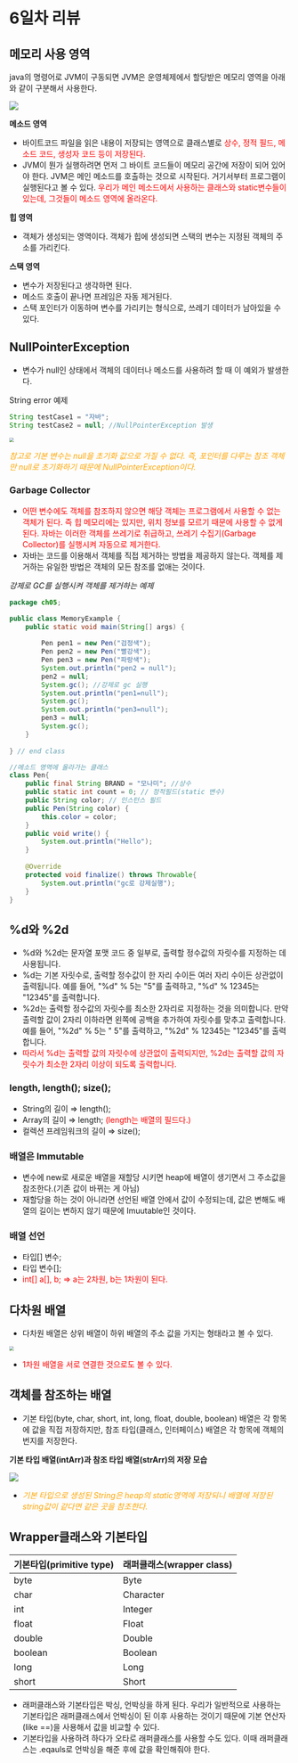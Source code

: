 # 6일차 리뷰

## 메모리 사용 영역

java의 명령어로 JVM이 구동되면 JVM은 운영체제에서 할당받은 메모리 영역을 아래와 같이 구분해서 사용한다.

![](https://raw.githubusercontent.com/nahyeonung/KCC_Java/main/KCC%EC%A0%95%EB%B3%B4%ED%86%B5%EC%8B%A0%202%EA%B8%B0%20%EC%88%98%EC%97%85%20%EB%A6%AC%EB%B7%B0/img/memoryArea.png)

**메소드 영역**

- 바이트코드 파일을 읽은 내용이 저장되는 영역으로 클래스별로 <span style="color:red">상수, 정적 필드, 메소드 코드, 생성자 코드 등이 저장된다.</span>
- JVM이 뭔가 실행하려면 먼저 그 바이트 코드들이 메모리 공간에 저장이 되어 있어야 한다. JVM은 메인 메소드를 호출하는 것으로 시작된다. 거기서부터 프로그램이 실행된다고 볼 수 있다. <span style="color:red">우리가 메인 메소드에서 사용하는 클래스와 static변수들이 있는데, 그것들이 메소드 영역에 올라온다.</span>

**힙 영역**

- 객체가 생성되는 영역이다. 객체가 힙에 생성되면 스택의 변수는 지정된 객체의 주소를 가리킨다.

**스택 영역**

- 변수가 저장된다고 생각하면 된다.
- 메소드 호출이 끝나면 프레임은 자동 제거된다.
- 스택 포인터가 이동하며 변수를 가리키는 형식으로, 쓰레기 데이터가 남아있을 수 있다.

## NullPointerException

- 변수가 null인 상태에서 객체의 데이터나 메소드를 사용하려 할 때 이 예외가 발생한다.

String error 예제

```java
String testCase1 = "자바";
String testCase2 = null; //NullPointerException 발생
```

<img src="https://raw.githubusercontent.com/nahyeonung/KCC_Java/main/KCC%EC%A0%95%EB%B3%B4%ED%86%B5%EC%8B%A0%202%EA%B8%B0%20%EC%88%98%EC%97%85%20%EB%A6%AC%EB%B7%B0/img/nullpointerexception.png" style="zoom:50%;" />

*<span style="color:orange">참고로 기본 변수는 null을 초기화 값으로 가질 수 없다. 즉, 포인터를 다루는 참조 객체만 null로 초기화하기 때문에 NullPointerException이다.</span>*

### 

### Garbage Collector

- <span style="color:red">어떤 변수에도 객체를 참조하지 않으면 해당 객체는 프로그램에서 사용할 수 없는 객체가 된다. 즉 힙 메모리에는 있지만, 위치 정보를 모르기 때문에 사용할 수 없게 된다. 자바는 이러한 객체를 쓰레기로 취급하고, 쓰레기 수집기(Garbage Collector)를 실행시켜 자동으로 제거한다.</span>
- 자바는 코드를 이용해서 객체를 직접 제거하는 방법을 제공하지 않는다. 객체를 제거하는 유일한 방법은 객체의 모든 참조를 없애는 것이다.

*강제로 GC를 실행시켜 객체를 제거하는 예제*

```java
package ch05;

public class MemoryExample {
	public static void main(String[] args) {
		
		Pen pen1 = new Pen("검정색");
		Pen pen2 = new Pen("빨강색");
		Pen pen3 = new Pen("파랑색");
		System.out.println("pen2 = null");
		pen2 = null;
		System.gc(); //강제로 gc 실행
		System.out.println("pen1=null");
		System.gc();
		System.out.println("pen3=null");
		pen3 = null;
		System.gc();
	}
	
} // end class

//메소드 영역에 올라가는 클래스
class Pen{
	public final String BRAND = "모나미"; //상수
	public static int count = 0; // 정적필드(static 변수)
	public String color; // 인스턴스 필드
	public Pen(String color) {
		this.color = color;
	}
	public void write() {
		System.out.println("Hello");
	}
	
	@Override
	protected void finalize() throws Throwable{
		System.out.println("gc로 강제실행");
	}
}
```

## **%d와 %2d**

- %d와 %2d는 문자열 포맷 코드 중 일부로, 출력할 정수값의 자릿수를 지정하는 데 사용됩니다.
- %d는 기본 자릿수로, 출력할 정수값이 한 자리 수이든 여러 자리 수이든 상관없이 출력됩니다. 예를 들어, "%d" % 5는 "5"를 출력하고, "%d" % 12345는 "12345"를 출력합니다.
- %2d는 출력할 정수값의 자릿수를 최소한 2자리로 지정하는 것을 의미합니다. 만약 출력할 값이 2자리 이하라면 왼쪽에 공백을 추가하여 자릿수를 맞추고 출력합니다. 예를 들어, "%2d" % 5는 " 5"를 출력하고, "%2d" % 12345는 "12345"를 출력합니다.
- <span style="color:red">따라서 %d는 출력할 값의 자릿수에 상관없이 출력되지만, %2d는 출력할 값의 자릿수가 최소한 2자리 이상이 되도록 출력합니다.</span>

### length, length(); size();

- String의 길이 ⇒ length();
- Array의 길이 ⇒ length; <span style="color:red">(length는 배열의 필드다.)</span>
- 컬렉션 프레임워크의 길이 ⇒ size();

### 배열은 Immutable

- 변수에 new로 새로운 배열을 재할당 시키면 heap에 배열이 생기면서 그 주소값을 참조한다.(기존 값이 바뀌는 게 아님)
- 재할당을 하는 것이 아니라면 선언된 배열 안에서 값이 수정되는데, 값은 변해도 배열의 길이는 변하지 않기 때문에 Imuutable인 것이다.

### 배열 선언

- 타입[] 변수;
- 타입 변수[];
- <span style="color:red">int[] a[], b; ⇒ a는 2차원, b는 1차원이 된다.</span>

## 다차원 배열

- 다차원 배열은 상위 배열이 하위 배열의 주소 값을 가지는 형태라고 볼 수 있다.

<img src="https://raw.githubusercontent.com/nahyeonung/KCC_Java/main/KCC%EC%A0%95%EB%B3%B4%ED%86%B5%EC%8B%A0%202%EA%B8%B0%20%EC%88%98%EC%97%85%20%EB%A6%AC%EB%B7%B0/img/%EB%8B%A4%EC%B0%A8%EC%9B%90%EB%B0%B0%EC%97%B4.png" style="zoom:50%;" />

- <span style="color:red">1차원 배열을 서로 연결한 것으로도 볼 수 있다.</span>

## 객체를 참조하는 배열

- 기본 타입(byte, char, short, int, long, float, double, boolean) 배열은 각 항목에 값을 직접 저장하지만, 참조 타입(클래스, 인터페이스) 배열은 각 항목에 객체의 번지를 저장한다.

**기본 타입 배열(intArr)과 참조 타입 배열(strArr)의 저장 모습**

![](https://raw.githubusercontent.com/nahyeonung/KCC_Java/main/KCC%EC%A0%95%EB%B3%B4%ED%86%B5%EC%8B%A0%202%EA%B8%B0%20%EC%88%98%EC%97%85%20%EB%A6%AC%EB%B7%B0/img/%EA%B0%9D%EC%B2%B4%EB%A5%BC%20%EC%B0%B8%EC%A1%B0%ED%95%98%EB%8A%94%20%EB%B0%B0%EC%97%B4.png)

- *<span style="color:orange">기본 타입으로 생성된 String은 heap의 static영역에 저장되니 배열에 저장된 string값이 같다면 같은 곳을 참조한다.</span>*

## Wrapper클래스와 기본타입

| 기본타입(primitive type) | 래퍼클래스(wrapper class) |
| ------------------------ | ------------------------- |
| byte                     | Byte                      |
| char                     | Character                 |
| int                      | Integer                   |
| float                    | Float                     |
| double                   | Double                    |
| boolean                  | Boolean                   |
| long                     | Long                      |
| short                    | Short                     |

- 래퍼클래스와 기본타입은 박싱, 언박싱을 하게 된다. 우리가 일반적으로 사용하는 기본타입은 래퍼클래스에서 언박싱이 된 이후 사용하는 것이기 때문에 기본 연산자(like ==)을 사용해서 값을 비교할 수 있다.
- 기본타입을 사용하려 하다가 오타로 래퍼클래스를 사용할 수도 있다. 이때 래퍼클래스는 .eqauls로 언박싱을 해준 후에 값을 확인해줘야 한다.
